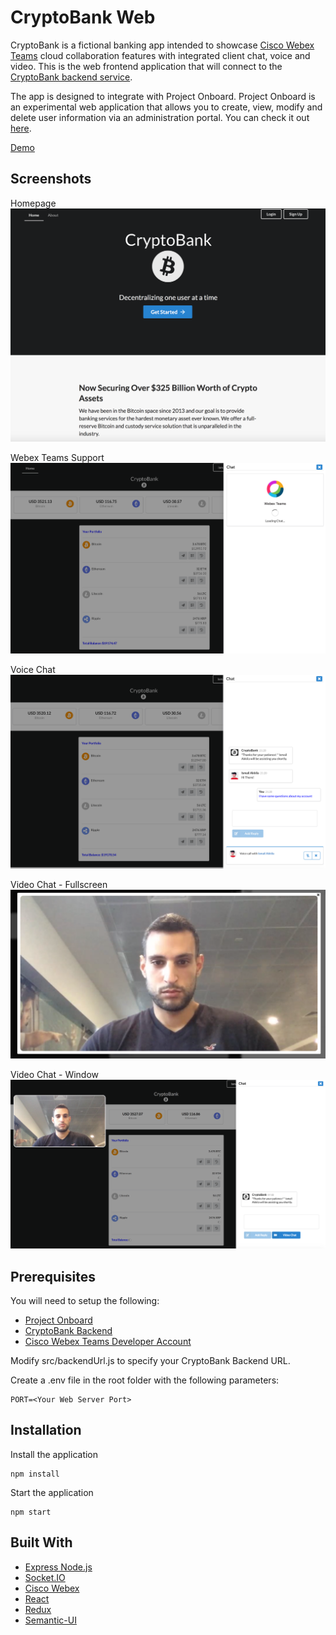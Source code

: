 # CryptoBank Web
CryptoBank is a fictional banking app intended to showcase [Cisco Webex Teams](https://www.webex.com/team-collaboration.html) cloud collaboration features with integrated client chat, voice and video. This is the web frontend application that will connect to the [CryptoBank backend service](https://github.com/ismailakkila/cryptobank-backend).

The app is designed to integrate with Project Onboard. Project Onboard is an experimental web application that allows you to create, view, modify and delete user information via an administration portal. You can check it out [here](https://github.com/ismailakkila/projectonboard).

[Demo](https://cryptobank-web.herokuapp.com)

## Screenshots
Homepage
![Alt text](/screenshots/screenshot-homepage.png?raw=true "Homepage")

Webex Teams Support
![Alt text](/screenshots/screenshot-webexTeamsLoading.png?raw=true "Webex Teams Support")

Voice Chat
![Alt text](/screenshots/screenshot-voicechat.png?raw=true "Voice Chat")

Video Chat - Fullscreen
![Alt text](/screenshots/screenshot-videochatfullscreen.png?raw=true "Video Chat - Fullscreen")

Video Chat - Window
![Alt text](/screenshots/screenshot-videochatwindow.png?raw=true "Video Chat - Window")

## Prerequisites
You will need to setup the following:
* [Project Onboard](https://github.com/ismailakkila/projectonboard)
* [CryptoBank Backend](https://github.com/ismailakkila/cryptobank-backend)
* [Cisco Webex Teams Developer Account](https://developer.webex.com)

Modify src/backendUrl.js to specify your CryptoBank Backend URL.

Create a .env file in the root folder with the following parameters:
```
PORT=<Your Web Server Port>
```

## Installation
Install the application
```
npm install
```
Start the application
```
npm start
```

## Built With
* [Express Node.js](https://expressjs.com)
* [Socket.IO](https://socket.io)
* [Cisco Webex](https://developer.webex.com)
* [React](https://reactjs.org)
* [Redux](https://redux.js.org)
* [Semantic-UI](https://semantic-ui.com)
